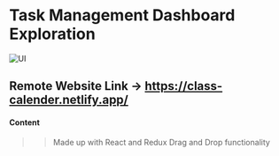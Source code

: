 # Task Management Dashboard Exploration
![UI](https://cdn.dribbble.com/users/4208985/screenshots/15542674/media/da8804abbeded430b78cf80583cf5067.png)


## Remote Website Link -> https://class-calender.netlify.app/ 



#### Content
>> Made up with  React and Redux
>> Drag and Drop functionality 